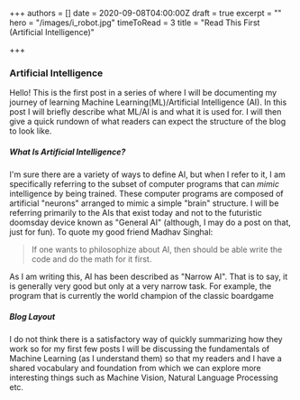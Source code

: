 +++
authors = []
date = 2020-09-08T04:00:00Z
draft = true
excerpt = ""
hero = "/images/i_robot.jpg"
timeToRead = 3
title = "Read This First (Artificial Intelligence)"

+++
### Artificial Intelligence

Hello! This is the first post in a series of where I will be documenting my journey of learning Machine Learning(ML)/Artificial Intelligence (AI). In this post I will briefly describe what ML/AI is and what it is used for. I will then give a quick rundown of what readers can expect the structure of the blog to look like.

##### What Is Artificial Intelligence?

I'm sure there are a variety of ways to define AI, but when I refer to it, I am specifically referring to the subset of computer programs that can _mimic_ intelligence by being trained. These computer programs are composed of artificial "neurons" arranged to mimic a simple "brain" structure. I will be referring primarily to the AIs that exist today and not to the futuristic doomsday device known as "General AI" (although, I may do a post on that, just for fun). To quote my good friend Madhav Singhal: 

> If one wants to philosophize about AI, then should be able write the code and do the math for it first.

As I am writing this, AI has been described as "Narrow AI". That is to say, it is generally very good but only at a very narrow task. For example, the program that is currently the world champion of the classic boardgame 

#####  Blog Layout

I do not think there is a satisfactory way of quickly summarizing how they work so for my first few posts I will be discussing the fundamentals of Machine Learning (as I understand them) so that my readers and I have a shared vocabulary and foundation from which we can explore more interesting things such as Machine Vision, Natural Language Processing etc.